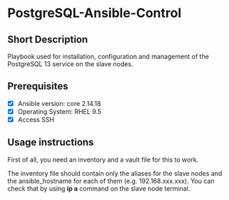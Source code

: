 # PostgreSQL-Ansible-Control

## Short Description

Playbook used for installation, configuration and management of the PostgreSQL 13 service on the slave nodes.

## Prerequisites

- [X] Ansible version: core 2.14.18
- [X] Operating System: RHEL 9.5
- [X] Access SSH 

## Usage instructions 

First of all, you need an inventory and a vault file for this to work.

The inventory file should contain only the aliases for the slave nodes and the ansible_hostname for each of them (e.g. 192.168.xxx.xxx). You can check that by using **ip a** command on the slave node terminal. 





